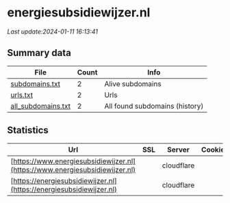 # energiesubsidiewijzer.nl
*Last update:2024-01-11 16:13:41*
## Summary data
| File       | Count | Info |
|------------|-------|------|
|[subdomains.txt](/data/energiesubsidiewijzer/subdomains.txt)|2|Alive subdomains|
|[urls.txt](/data/energiesubsidiewijzer/urls.txt)|2|Urls|
|[all_subdomains.txt](/data/energiesubsidiewijzer/all_subdomains.txt)|2|All found subdomains (history)|
## Statistics
| Url | SSL | Server | Cookie | HSTS | CSP | XFO | XXP | RP | Tech |
|------------|-------|------|------|------|------|------|------|------|------|
|[https://www.energiesubsidiewijzer.nl](https://www.energiesubsidiewijzer.nl)| |cloudflare| |:white_check_mark: | |:warning: |:white_check_mark: | |:white_check_mark: | |:white_check_mark: | |Nginx| |
|[https://energiesubsidiewijzer.nl](https://energiesubsidiewijzer.nl)| |cloudflare| |:white_check_mark: | |:warning: |:white_check_mark: | |:white_check_mark: | |:white_check_mark: | |Nginx| |